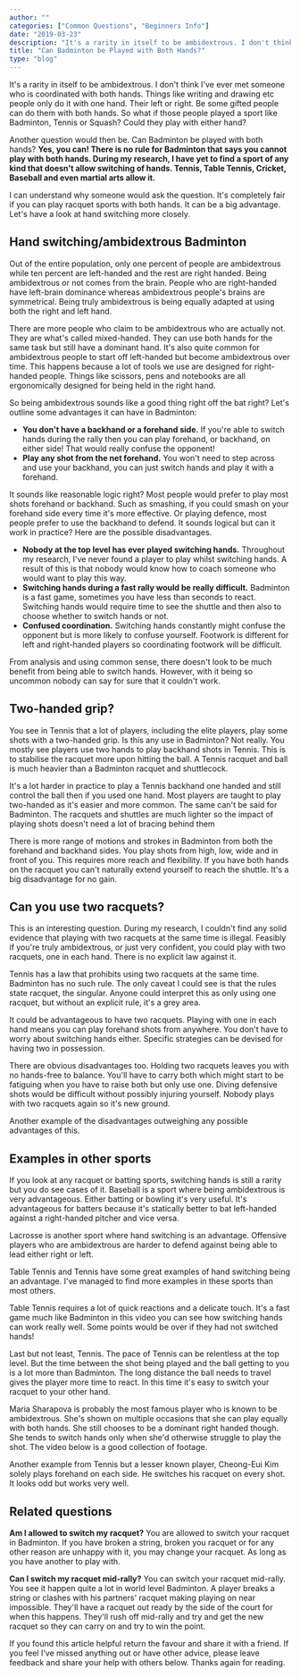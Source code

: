 ```yaml
---
author: ""
categories: ["Common Questions", "Beginners Info"]
date: "2019-03-23"
description: "It's a rarity in itself to be ambidextrous. I don't think I've ever met someone who is coordinated with both hands. Things like writing and drawing etc people only do it with one hand. Their left or right. Be some gifted people can do them with both hands. So what if those people played a sport like Badminton, Tennis or Squash? Could they play with either hand? Another question would then be. Can Badminton be played with both hands?"
title: "Can Badminton be Played with Both Hands?"
type: "blog"
---
```


It's a rarity in itself to be ambidextrous. I don't think I've ever met someone who is coordinated with both hands. Things like writing and drawing etc people only do it with one hand. Their left or right. Be some gifted people can do them with both hands. So what if those people played a sport like Badminton, Tennis or Squash? Could they play with either hand?

Another question would then be. Can Badminton be played with both hands? **Yes, you can! There is no rule for Badminton that says you cannot play with both hands. During my research, I have yet to find a sport of any kind that doesn't allow switching of hands. Tennis, Table Tennis, Cricket, Baseball and even martial arts allow it.**

I can understand why someone would ask the question. It's completely fair if you can play racquet sports with both hands. It can be a big advantage. Let's have a look at hand switching more closely.

## Hand switching/ambidextrous Badminton

Out of the entire population, only one percent of people are ambidextrous while ten percent are left-handed and the rest are right handed. Being ambidextrous or not comes from the brain. People who are right-handed have left-brain dominance whereas ambidextrous people's brains are symmetrical. Being truly ambidextrous is being equally adapted at using both the right and left hand.

There are more people who claim to be ambidextrous who are actually not. They are what's called mixed-handed. They can use both hands for the same task but still have a dominant hand. It's also quite common for ambidextrous people to start off left-handed but become ambidextrous over time. This happens because a lot of tools we use are designed for right-handed people. Things like scissors, pens and notebooks are all ergonomically designed for being held in the right hand.

So being ambidextrous sounds like a good thing right off the bat right? Let's outline some advantages it can have in Badminton:

- **You don't have a backhand or a forehand side.** If you're able to switch hands during the rally then you can play forehand, or backhand, on either side! That would really confuse the opponent!
- **Play any shot from the net forehand.** You won't need to step across and use your backhand, you can just switch hands and play it with a forehand.

It sounds like reasonable logic right? Most people would prefer to play most shots forehand or backhand. Such as smashing, if you could smash on your forehand side every time it's more effective. Or playing defence, most people prefer to use the backhand to defend. It sounds logical but can it work in practice? Here are the possible disadvantages.

- **Nobody at the top level has ever played switching hands.** Throughout my research, I've never found a player to play whilst switching hands. A result of this is that nobody would know how to coach someone who would want to play this way.
- **Switching hands during a fast rally would be really difficult.** Badminton is a fast game, sometimes you have less than seconds to react. Switching hands would require time to see the shuttle and then also to choose whether to switch hands or not.
- **Confused coordination.** Switching hands constantly might confuse the opponent but is more likely to confuse yourself. Footwork is different for left and right-handed players so coordinating footwork will be difficult.

From analysis and using common sense, there doesn't look to be much benefit from being able to switch hands. However, with it being so uncommon nobody can say for sure that it couldn't work.

## Two-handed grip?

You see in Tennis that a lot of players, including the elite players, play some shots with a two-handed grip. Is this any use in Badminton? Not really. You mostly see players use two hands to play backhand shots in Tennis. This is to stabilise the racquet more upon hitting the ball. A Tennis racquet and ball is much heavier than a Badminton racquet and shuttlecock.

It's a lot harder in practice to play a Tennis backhand one handed and still control the ball then if you used one hand. Most players are taught to play two-handed as it's easier and more common. The same can't be said for Badminton. The racquets and shuttles are much lighter so the impact of playing shots doesn't need a lot of bracing behind them

There is more range of motions and strokes in Badminton from both the forehand and backhand sides. You play shots from high, low, wide and in front of you. This requires more reach and flexibility. If you have both hands on the racquet you can't naturally extend yourself to reach the shuttle. It's a big disadvantage for no gain.

## Can you use two racquets?

This is an interesting question. During my research, I couldn't find any solid evidence that playing with two racquets at the same time is illegal. Feasibly if you're truly ambidextrous, or just very confident, you could play with two racquets, one in each hand. There is no explicit law against it.

Tennis has a law that prohibits using two racquets at the same time. Badminton has no such rule. The only caveat I could see is that the rules state racquet, the singular. Anyone could interpret this as only using one racquet, but without an explicit rule, it's a grey area.

It could be advantageous to have two racquets. Playing with one in each hand means you can play forehand shots from anywhere. You don't have to worry about switching hands either. Specific strategies can be devised for having two in possession.

There are obvious disadvantages too. Holding two racquets leaves you with no hands-free to balance. You'll have to carry both which might start to be fatiguing when you have to raise both but only use one. Diving defensive shots would be difficult without possibly injuring yourself. Nobody plays with two racquets again so it's new ground.

Another example of the disadvantages outweighing any possible advantages of this.

## Examples in other sports

If you look at any racquet or batting sports, switching hands is still a rarity but you do see cases of it. Baseball is a sport where being ambidextrous is very advantageous. Either batting or bowling it's very useful. It's advantageous for batters because it's statically better to bat left-handed against a right-handed pitcher and vice versa.

Lacrosse is another sport where hand switching is an advantage. Offensive players who are ambidextrous are harder to defend against being able to lead either right or left.

Table Tennis and Tennis have some great examples of hand switching being an advantage. I've managed to find more examples in these sports than most others.

Table Tennis requires a lot of quick reactions and a delicate touch. It's a fast game much like Badminton in this video you can see how switching hands can work really well. Some points would be over if they had not switched hands!

<YouTube id="239JKqz4YfY" title="Table Tennis hand switching shots" />

Last but not least, Tennis. The pace of Tennis can be relentless at the top level. But the time between the shot being played and the ball getting to you is a lot more than Badminton. The long distance the ball needs to travel gives the player more time to react. In this time it's easy to switch your racquet to your other hand.

Maria Sharapova is probably the most famous player who is known to be ambidextrous. She's shown on multiple occasions that she can play equally with both hands. She still chooses to be a dominant right handed though. She tends to switch hands only when she'd otherwise struggle to play the shot. The video below is a good collection of footage.

<YouTube id="6DmodPqgKXg" title="Maria Sharapova switching hands" />

Another example from Tennis but a lesser known player, Cheong-Eui Kim solely plays forehand on each side. He switches his racquet on every shot. It looks odd but works very well.

<YouTube id="Y9jz3dpcNL0" title="Cheong-Eui Kim, the ambidextrous Tennis player" />

## Related questions

**Am I allowed to switch my racquet?** You are allowed to switch your racquet in Badminton. If you have broken a string, broken you racquet or for any other reason are unhappy with it, you may change your racquet. As long as you have another to play with.

**Can I switch my racquet mid-rally?** You can switch your racquet mid-rally. You see it happen quite a lot in world level Badminton. A player breaks a string or clashes with his partners' racquet making playing on near impossible. They'll have a racquet out ready by the side of the court for when this happens. They'll rush off mid-rally and try and get the new racquet so they can carry on and try to win the point.

If you found this article helpful return the favour and share it with a friend. If you feel I've missed anything out or have other advice, please leave feedback and share your help with others below. Thanks again for reading.
